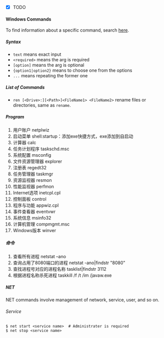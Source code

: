 - [x] TODO

#### Windows Commands

To find information about a specific command, search [here](https://docs.microsoft.com/en-us/windows-server/administration/windows-commands/windows-commands).

##### Syntax

- `text` means exact input
- `<required>` means the arg is required
- `[option]` means the arg is optional
- `{option1|option2}` means to choose one from the options
- `...` means repeating the former one

##### List of Commands

- `ren [<Drive>:][<Path>]<FileName1> <FileName2>` rename files or directories, same as `rename`. 

##### Program

1. 用户账户 netplwiz
2. 启动菜单 shell:startup：添加exe快捷方式，exe添加到自启动
3. 计算器 calc
4. 任务计划程序 taskschd.msc
5. 系统配置 msconfig
6. 文件资源管理器 explorer
7. 注册表 regedt32
8. 任务管理器 taskmgr
9. 资源监视器 resmon
10. 性能监视器 perfmon
11. Internet选项 inetcpl.cpl
12. 控制面板 control
13. 程序与功能 appwiz.cpl
14. 事件查看器 eventvwr
15. 系统信息 msinfo32
16. 计算机管理 compmgmt.msc
17. Windows版本 winver

##### 命令

1. 查看所有进程 netstat –ano
2. 查询占用了8080端口的进程 netstat -ano|findstr "8080"
3. 查找进程号对应的进程名称 tasklist|findstr 3112
4. 根据进程名称杀死进程 taskkill /f /t /im /javaw.exe

##### NET

NET commands involve management of network, service, user, and so on.

###### Service

```shell
$ net start <service name>  # Administrater is required
$ net stop <service name>
```